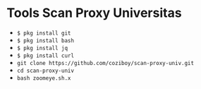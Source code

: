# Tools Scan Proxy Universitas
 - `$ pkg install git`
 - `$ pkg install bash`
 - `$ pkg install jq`
 - `$ pkg install curl`
 - `git clone https://github.com/coziboy/scan-proxy-univ.git`
 - `cd scan-proxy-univ`
 - `bash zoomeye.sh.x`
